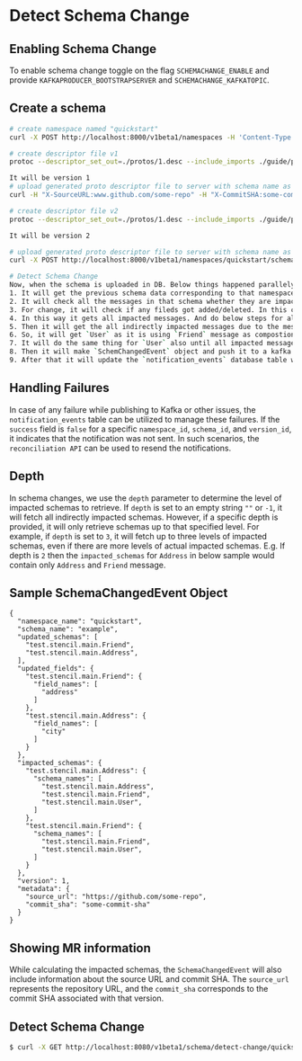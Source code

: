 # Detect Schema Change

## Enabling Schema Change

To enable schema change toggle on the flag `SCHEMACHANGE_ENABLE` and provide `KAFKAPRODUCER_BOOTSTRAPSERVER`
and `SCHEMACHANGE_KAFKATOPIC`.

## Create a schema

```bash
# create namespace named "quickstart"
curl -X POST http://localhost:8000/v1beta1/namespaces -H 'Content-Type: application/json' -d '{"id": "quickstart", "format": "FORMAT_PROTOBUF", "compatibility": "COMPATIBILITY_BACKWARD", "description": "This field can be used to store namespace description"}'

# create descriptor file v1
protoc --descriptor_set_out=./protos/1.desc --include_imports ./guide/protos/1.proto

It will be version 1
# upload generated proto descriptor file to server with schema name as `example` under `quickstart` namespace.
curl -H "X-SourceURL:www.github.com/some-repo" -H "X-CommitSHA:some-commit-sha" -X POST http://localhost:8000/v1beta1/namespaces/quickstart/schemas/example --data-binary "@1.desc"

# create descriptor file v2
protoc --descriptor_set_out=./protos/1.desc --include_imports ./guide/protos/2.proto

It will be version 2

# upload generated proto descriptor file to server with schema name as `example` under `quickstart` namespace.
curl -X POST http://localhost:8000/v1beta1/namespaces/quickstart/schemas/example --data-binary "@2.desc"

# Detect Schema Change
Now, when the schema is uploaded in DB. Below things happened parallely in separate go routine
1. It will get the previous schema data corresponding to that namespace and schema name.
2. It will check all the messages in that schema whether they are impacted(directly/indireclty) or not. 
3. For change, it will check if any fileds got added/deleted. In this case only `address` field is added in `friend` message. So, `friend` proto is only impacted.
4. In this way it gets all impacted messages. And do below steps for all messages.
5. Then it will get the all indirectly impacted messages due to the message `friend`. 
6. So, it will get `User` as it is using `Friend` message as compostion.
7. It will do the same thing for `User` also until all impacted messages got proccessed.
8. Then it will make `SchemChangedEvent` object and push it to a kafka topic.
9. After that it will update the `notification_events` database table with `success=true` after pushing the object to kafka. 
```

## Handling Failures

In case of any failure while publishing to Kafka or other issues, the `notification_events` table can be utilized to
manage these failures. If the `success` field is `false` for a specific `namespace_id`, `schema_id`, and `version_id`,
it indicates that the notification was not sent. In such scenarios, the `reconciliation API` can be used to resend the
notifications.

## Depth

In schema changes, we use the `depth` parameter to determine the level of impacted schemas to retrieve. If `depth` is
set to an empty string `""` or `-1`, it will fetch all indirectly impacted schemas. However, if a specific depth is
provided, it will only retrieve schemas up to that specified level. For example, if `depth` is set to `3`, it will fetch
up to three levels of impacted schemas, even if there are more levels of actual impacted schemas.
E.g. If depth is `2` then the `impacted_schemas` for `Address` in below sample would contain only `Address` and `Friend` message.

## Sample SchemaChangedEvent Object

```
{
  "namespace_name": "quickstart",
  "schema_name": "example",
  "updated_schemas": [
    "test.stencil.main.Friend",
    "test.stencil.main.Address",
  ],
  "updated_fields": {
    "test.stencil.main.Friend": {
      "field_names": [
        "address"
      ]
    },
    "test.stencil.main.Address": {
      "field_names": [
        "city"
      ]
    }
  },
  "impacted_schemas": {
    "test.stencil.main.Address": {
      "schema_names": [
        "test.stencil.main.Address",
        "test.stencil.main.Friend",
        "test.stencil.main.User",
      ]
    },
    "test.stencil.main.Friend": {
      "schema_names": [
        "test.stencil.main.Friend",
        "test.stencil.main.User",
      ]
    }
  },
  "version": 1,
  "metadata": {
    "source_url": "https://github.com/some-repo",
    "commit_sha": "some-commit-sha"
  }
}
```

## Showing MR information 
While calculating the impacted schemas, the `SchemaChangedEvent` will also include information about the source URL and commit SHA. The `source_url` represents the repository URL, and the `commit_sha` corresponds to the commit SHA associated with that version.

## Detect Schema Change
```bash
$ curl -X GET http://localhost:8080/v1beta1/schema/detect-change/quickstart/example?from=1&to=2;
```
